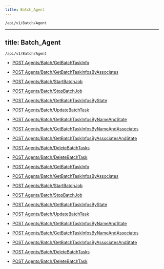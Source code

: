 ```yaml
---
title: Batch_Agent
---
```


```http
/api/v1/Batch/Agent
```

---
title: Batch_Agent
---

```http
/api/v1/Batch/Agent
```




* [POST Agents/Batch/GetBatchTaskInfo](v1BatchAgent_GetBatchTaskInfo.md)

* [POST Agents/Batch/GetBatchTaskInfosByAssociates](v1BatchAgent_GetBatchTaskInfosByAssociates.md)

* [POST Agents/Batch/StartBatchJob](v1BatchAgent_StartBatchJob.md)

* [POST Agents/Batch/StopBatchJob](v1BatchAgent_StopBatchJob.md)

* [POST Agents/Batch/GetBatchTaskInfosByState](v1BatchAgent_GetBatchTaskInfosByState.md)

* [POST Agents/Batch/UpdateBatchTask](v1BatchAgent_UpdateBatchTask.md)

* [POST Agents/Batch/GetBatchTaskInfosByNameAndState](v1BatchAgent_GetBatchTaskInfosByNameAndState.md)

* [POST Agents/Batch/GetBatchTaskInfosByNameAndAssociates](v1BatchAgent_GetBatchTaskInfosByNameAndAssociates.md)

* [POST Agents/Batch/GetBatchTaskInfosByAssociatesAndState](v1BatchAgent_GetBatchTaskInfosByAssociatesAndState.md)

* [POST Agents/Batch/DeleteBatchTasks](v1BatchAgent_DeleteBatchTasks.md)

* [POST Agents/Batch/DeleteBatchTask](v1BatchAgent_DeleteBatchTask.md)


* [POST Agents/Batch/GetBatchTaskInfo](v1BatchAgent_GetBatchTaskInfo.md)

* [POST Agents/Batch/GetBatchTaskInfosByAssociates](v1BatchAgent_GetBatchTaskInfosByAssociates.md)

* [POST Agents/Batch/StartBatchJob](v1BatchAgent_StartBatchJob.md)

* [POST Agents/Batch/StopBatchJob](v1BatchAgent_StopBatchJob.md)

* [POST Agents/Batch/GetBatchTaskInfosByState](v1BatchAgent_GetBatchTaskInfosByState.md)

* [POST Agents/Batch/UpdateBatchTask](v1BatchAgent_UpdateBatchTask.md)

* [POST Agents/Batch/GetBatchTaskInfosByNameAndState](v1BatchAgent_GetBatchTaskInfosByNameAndState.md)

* [POST Agents/Batch/GetBatchTaskInfosByNameAndAssociates](v1BatchAgent_GetBatchTaskInfosByNameAndAssociates.md)

* [POST Agents/Batch/GetBatchTaskInfosByAssociatesAndState](v1BatchAgent_GetBatchTaskInfosByAssociatesAndState.md)

* [POST Agents/Batch/DeleteBatchTasks](v1BatchAgent_DeleteBatchTasks.md)

* [POST Agents/Batch/DeleteBatchTask](v1BatchAgent_DeleteBatchTask.md)
